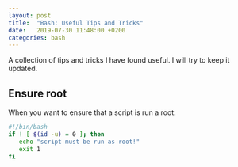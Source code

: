 ```yaml
---
layout: post
title:  "Bash: Useful Tips and Tricks"
date:   2019-07-30 11:48:00 +0200
categories: bash
---
```

A collection of tips and tricks I have found useful. I will try to keep it updated.

## Ensure root
When you want to ensure that a script is run a root:
```bash
#!/bin/bash
if ! [ $(id -u) = 0 ]; then
   echo "script must be run as root!"
   exit 1
fi
```
